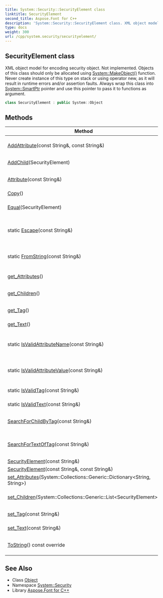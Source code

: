 ```yaml
---
title: System::Security::SecurityElement class
linktitle: SecurityElement
second_title: Aspose.Font for C++
description: 'System::Security::SecurityElement class. XML object model for encoding security object. Not implemented. Objects of this class should only be allocated using System::MakeObject() function. Never create instance of this type on stack or using operator new, as it will result in runtime errors and/or assertion faults. Always wrap this class into System::SmartPtr pointer and use this pointer to pass it to functions as argument in C++.'
type: docs
weight: 300
url: /cpp/system.security/securityelement/
---
```

## SecurityElement class


XML object model for encoding security object. Not implemented. Objects of this class should only be allocated using [System::MakeObject()](../../system/makeobject/) function. Never create instance of this type on stack or using operator new, as it will result in runtime errors and/or assertion faults. Always wrap this class into [System::SmartPtr](../../system/smartptr/) pointer and use this pointer to pass it to functions as argument.

```cpp
class SecurityElement : public System::Object
```

## Methods

| Method | Description |
| --- | --- |
| [AddAttribute](./addattribute/)(const String\&, const String\&) | Adds attribute to tag. |
| [AddChild](./addchild/)(SecurityElement) | Adds child tag. |
| [Attribute](./attribute/)(const String\&) | Gets attribute value. |
| [Copy](./copy/)() | Clones tag. |
| [Equal](./equal/)(SecurityElement) | Checks for parameters equality. |
| static [Escape](./escape/)(const String\&) | Escapes characters in XML string. |
| static [FromString](./fromstring/)(const String\&) | Creates element from XML code. |
| [get_Attributes](./get_attributes/)() | Gets tag attributes. |
| [get_Children](./get_children/)() | Gets tag child objects. |
| [get_Tag](./get_tag/)() | Gets tag name. |
| [get_Text](./get_text/)() | Gets tag inner text. |
| static [IsValidAttributeName](./isvalidattributename/)(const String\&) | Checks if attribute name is valid. |
| static [IsValidAttributeValue](./isvalidattributevalue/)(const String\&) | Checks if attribute value is valid. |
| static [IsValidTag](./isvalidtag/)(const String\&) | Checks if tag is valid. |
| static [IsValidText](./isvalidtext/)(const String\&) | Checks if text is valid. |
| [SearchForChildByTag](./searchforchildbytag/)(const String\&) | Gets child tag by name. |
| [SearchForTextOfTag](./searchfortextoftag/)(const String\&) | Gets child tag inner text by tag name. |
| [SecurityElement](./securityelement/)(const String\&) | Constructor. |
| [SecurityElement](./securityelement/)(const String\&, const String\&) | Constructor. |
| [set_Attributes](./set_attributes/)(System::Collections::Generic::Dictionary\<String, String\>) | Sets tag attributes. |
| [set_Children](./set_children/)(System::Collections::Generic::List\<SecurityElement\>) | Sets tag child objects. |
| [set_Tag](./set_tag/)(const String\&) | Sets tag name. |
| [set_Text](./set_text/)(const String\&) | Sets tag inner text. |
| [ToString](./tostring/)() const override | Converts tag to string. |
## See Also

* Class [Object](../../system/object/)
* Namespace [System::Security](../)
* Library [Aspose.Font for C++](../../)
